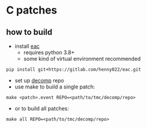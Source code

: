 # C patches
## how to build
- install [eac](https://gitlab.com/henny022/eac)
  - requires python 3.8+
  - some kind of virtual environment recommended
```
pip install git+https://gitlab.com/henny022/eac.git
```
- set up [decomp](https://github.com/zeldaret/tmc/) repo
- use make to build a single patch:
```
make <patch>.event REPO=<path/to/tmc/decomp/repo>
```
- or to build all patches:
```
make all REPO=<path/to/tmc/decomp/repo>
```
